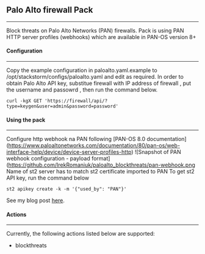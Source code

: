 ## Palo Alto firewall Pack
---
Block threats on Palo Alto Networks (PAN) firewalls. Pack is using PAN HTTP server profiles (webhooks) which are available in PAN-OS version 8+
#### Configuration
---
Copy the example configuration in paloalto.yaml.example to /opt/stackstorm/configs/paloalto.yaml and edit as required.
In order to obtain Palo Alto API key, substitue firewall with IP address of firewall , put the username and passowrd , then run the command below.
```
curl -kgX GET 'https://firewall/api/?type=keygen&user=admin&password=password'
```

#### Using the pack
---
Configure http webhook na PAN following [PAN-OS 8.0 documentation] (https://www.paloaltonetworks.com/documentation/80/pan-os/web-interface-help/device/device-server-profiles-http)
![Snapshot of PAN webhook configuration - payload format](https://github.com/IrekRomaniuk/paloalto_blockthreats/pan-webhook.png
Name of st2 server has to match st2 certificate imported to PAN
To get st2 API key, run the command below
 ```
st2 apikey create -k -m '{"used_by": "PAN"}'
 ```
See my blog post [here](https://medium.com/@IrekRomaniuk).

#### Actions
---
Currently, the following actions listed below are supported:
- blockthreats

